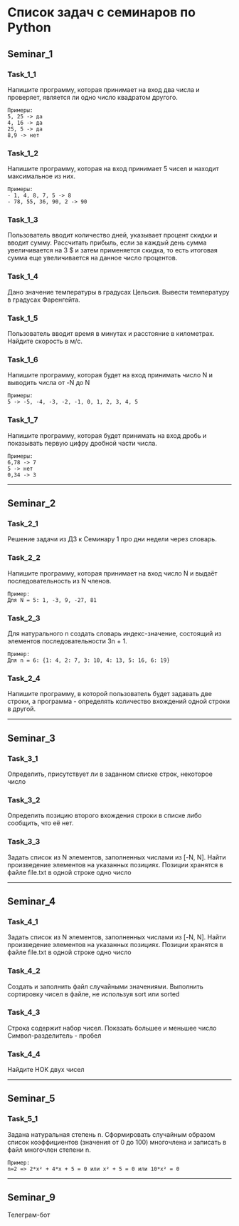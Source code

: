 # Список задач с семинаров по Python

## Seminar_1

### Task_1_1
Напишите программу, которая принимает на вход два числа и проверяет, является ли одно число квадратом другого.
```    
Примеры: 
5, 25 -> да
4, 16 -> да
25, 5 -> да
8,9 -> нет
```
### Task_1_2
Напишите программу, которая на вход принимает 5 чисел и находит максимальное из них.
```  
Примеры:
- 1, 4, 8, 7, 5 -> 8
- 78, 55, 36, 90, 2 -> 90
```
### Task_1_3
Пользователь вводит количество дней, указывает процент скидки и вводит сумму.
Рассчитать прибыль, если за каждый день сумма увеличивается на 3 $ и затем применяется скидка, то есть итоговая сумма еще увеличивается на данное число процентов.

### Task_1_4
Дано значение температуры в градусах Цельсия. 
Вывести температуру  в градусах Фаренгейта.

### Task_1_5
Пользователь вводит время в минутах и расстояние
в километрах. Найдите скорость в м/c.

### Task_1_6
Напишите программу, которая будет на вход 
принимать число N и выводить числа от -N до N
```    
Примеры:
5 -> -5, -4, -3, -2, -1, 0, 1, 2, 3, 4, 5
```

### Task_1_7
Напишите программу, которая будет 
принимать на вход дробь и показывать 
первую цифру дробной части числа.
```
Примеры:
6,78 -> 7
5 -> нет
0,34 -> 3
```
---------------------------------------
## Seminar_2

### Task_2_1
Решение задачи из ДЗ к Семинару 1 про дни недели через словарь.

### Task_2_2
Напишите программу, которая принимает на вход число N и выдаёт последовательность из N членов.
```  
Пример:
Для N = 5: 1, -3, 9, -27, 81
```

### Task_2_3
Для натурального n создать словарь индекс-значение, состоящий из элементов последовательности 3n + 1.
```
Пример:
Для n = 6: {1: 4, 2: 7, 3: 10, 4: 13, 5: 16, 6: 19}
```

### Task_2_4
Напишите программу, в которой пользователь будет задавать две строки, а программа - определять количество вхождений одной строки в другой.

---------------------------------------
## Seminar_3

### Task_3_1
Определить, присутствует ли в заданном списке строк, некоторое число

### Task_3_2
Определить позицию второго вхождения строки в списке либо сообщить, что её нет.

### Task_3_3
Задать список из N элементов, заполненных числами из [-N, N]. Найти произведение элементов на указанных позициях. Позиции хранятся в файле file.txt в одной строке одно число


---------------------------------------
## Seminar_4

### Task_4_1
Задать список из N элементов, заполненных числами из [-N, N]. Найти произведение элементов на указанных позициях. Позиции хранятся в файле file.txt в одной строке одно число

### Task_4_2
Создать и заполнить файл случайными значениями. Выполнить сортировку чисел в файле, не используя sort или sorted

### Task_4_3
Строка содержит набор чисел. Показать большее и меньшее число
Символ-разделитель - пробел

### Task_4_4
Найдите НОК двух чисел


---------------------------------------
## Seminar_5

### Task_5_1
Задана натуральная степень n. Сформировать случайным образом список коэффициентов
 (значения от 0 до 100) многочлена и записать в файл многочлен степени n. 
 ```
 Пример: 
 n=2 => 2*x² + 4*x + 5 = 0 или x² + 5 = 0 или 10*x² = 0
 ```

 
---------------------------------------
## Seminar_9
Телеграм-бот